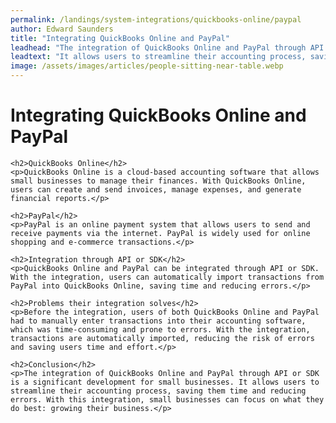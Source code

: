 ```yaml
---
permalink: /landings/system-integrations/quickbooks-online/paypal
author: Edward Saunders
title: "Integrating QuickBooks Online and PayPal"
leadhead: "The integration of QuickBooks Online and PayPal through API or SDK is a significant development for small businesses"
leadtext: "It allows users to streamline their accounting process, saving them time and reducing errors. With this integration, small businesses can focus on what they do best: growing their business."
image: /assets/images/articles/people-sitting-near-table.webp
---
```

<div class="arttext">	<h1>Integrating QuickBooks Online and PayPal</h1>

	<h2>QuickBooks Online</h2>
	<p>QuickBooks Online is a cloud-based accounting software that allows small businesses to manage their finances. With QuickBooks Online, users can create and send invoices, manage expenses, and generate financial reports.</p>

	<h2>PayPal</h2>
	<p>PayPal is an online payment system that allows users to send and receive payments via the internet. PayPal is widely used for online shopping and e-commerce transactions.</p>

	<h2>Integration through API or SDK</h2>
	<p>QuickBooks Online and PayPal can be integrated through API or SDK. With the integration, users can automatically import transactions from PayPal into QuickBooks Online, saving time and reducing errors.</p>

	<h2>Problems their integration solves</h2>
	<p>Before the integration, users of both QuickBooks Online and PayPal had to manually enter transactions into their accounting software, which was time-consuming and prone to errors. With the integration, transactions are automatically imported, reducing the risk of errors and saving users time and effort.</p>

	<h2>Conclusion</h2>
	<p>The integration of QuickBooks Online and PayPal through API or SDK is a significant development for small businesses. It allows users to streamline their accounting process, saving them time and reducing errors. With this integration, small businesses can focus on what they do best: growing their business.</p>

</div>